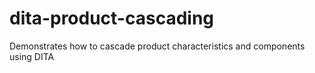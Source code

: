dita-product-cascading
======================

Demonstrates how to cascade product characteristics and components using DITA
